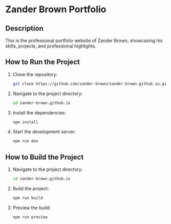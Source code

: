 # Zander Brown Portfolio

## Description
This is the professional portfolio website of Zander Brown, showcasing his skills, projects, and professional highlights.

## How to Run the Project
1. Clone the repository:
   ```sh
   git clone https://github.com/zander-brown/zander-brown.github.io.git
   ```
2. Navigate to the project directory:
   ```sh
   cd zander-brown.github.io
   ```
3. Install the dependencies:
   ```sh
   npm install
   ```
4. Start the development server:
   ```sh
   npm run dev
   ```

## How to Build the Project
1. Navigate to the project directory:
   ```sh
   cd zander-brown.github.io
   ```
2. Build the project:
   ```sh
   npm run build
   ```
3. Preview the build:
   ```sh
   npm run preview
   ```
